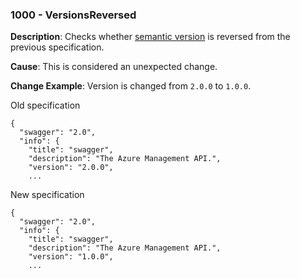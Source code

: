 ### 1000 - VersionsReversed

**Description**: Checks whether [semantic version](http://semver.org/) is reversed from the previous specification. 

**Cause**: This is considered an unexpected change.

**Change Example**: Version is changed from `2.0.0` to `1.0.0`.

Old specification
```json5
{
  "swagger": "2.0",
  "info": {
    "title": "swagger",
    "description": "The Azure Management API.",
    "version": "2.0.0",
    ...
```

New specification
```json5
{
  "swagger": "2.0",
  "info": {
    "title": "swagger",
    "description": "The Azure Management API.",
    "version": "1.0.0",
    ...
```
